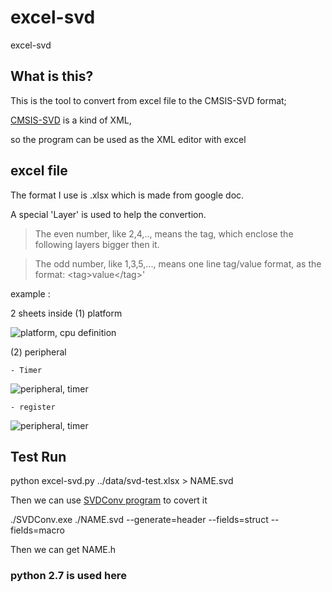 # excel-svd
excel-svd

## What is this?

This is the tool to convert from excel file to the CMSIS-SVD format;

[CMSIS-SVD](http://www.keil.com/pack/doc/cmsis/SVD/html/index.html) is a kind of XML, 

so the program can be used as the XML editor with excel

## excel file 

The format I use is .xlsx which is made from google doc. 

A special 'Layer' is used to help the convertion.

>   The even number, like 2,4,.., means the tag, which enclose the following layers bigger then it. 
  
>   The odd number, like 1,3,5,..., means one line tag/value format, as the format: &lt;tag>value&lt;/tag>'

example : 

2 sheets inside
(1) platform 

![platform, cpu definition](https://github.com/neojou/excel-svd/blob/master/doc/cmsis-0.png)

(2) peripheral

    - Timer
    
![peripheral, timer](https://github.com/neojou/excel-svd/blob/master/doc/cmsis-1.png)
    
    - register
    
![peripheral, timer](https://github.com/neojou/excel-svd/blob/master/doc/cmsis-2.png)
    

## Test Run 

python excel-svd.py ../data/svd-test.xlsx > NAME.svd

Then we can use [SVDConv program](http://www.keil.com/pack/doc/cmsis/svd/html/svd__s_v_d_conv_pg.html) to covert it

./SVDConv.exe ./NAME.svd --generate=header --fields=struct --fields=macro

Then we can get NAME.h

### python 2.7 is used here
